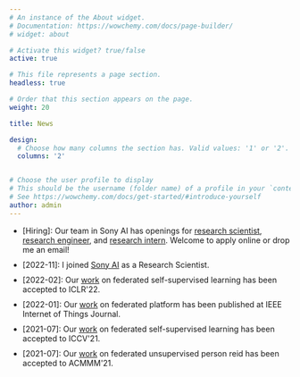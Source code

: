```yaml
---
# An instance of the About widget.
# Documentation: https://wowchemy.com/docs/page-builder/
# widget: about

# Activate this widget? true/false
active: true

# This file represents a page section.
headless: true

# Order that this section appears on the page.
weight: 20

title: News

design:
  # Choose how many columns the section has. Valid values: '1' or '2'.
  columns: '2'


# Choose the user profile to display
# This should be the username (folder name) of a profile in your `content/authors/` folder.
# See https://wowchemy.com/docs/get-started/#introduce-yourself
author: admin
---
```

<ul class="news-ul">
  <li>[Hiring]: Our team in Sony AI has openings for 
    <a href="https://ai.sony/joinus/job-roles/research-scientist-privacy-preserving-machine-learning/">research scientist</a>, 
    <a href="https://ai.sony/joinus/job-roles/Research-Engineer-Privacy-Preserving-and-Secure-AI/">research engineer</a>, and <a href="https://ai.sony/joinus/job-roles/research-intern-privacy-preserving-machine-learning/">research intern</a>. Welcome to apply online or drop me an email!</li>
  <!-- <li>[2022]: I have defended my PhD Thesis on Toward a generic federated learning platform optimized for computer vision applications</li> -->
  <li>[2022-11]: I joined <a href="https://ai.sony/">Sony AI</a> as a Research Scientist.</li>
  <li>[2022-02]: Our <a href="https://weiming.me/publication/fedssl/">work</a> on federated self-supervised learning has been accepted to ICLR'22.</li>
  <li>[2022-01]: Our <a href="https://weiming.me/publication/easyfl/">work</a> on federated platform has been published at IEEE Internet of Things Journal.</li>
  <li>[2021-07]: Our <a href="https://weiming.me/publication/fedu/">work</a> on federated self-supervised learning has been accepted to ICCV'21.</li>
  <li>[2021-07]: Our <a href="https://weiming.me/publication/fedureid/">work</a> on federated unsupervised person reid has been accepted to ACMMM'21.</li>
  <!-- <li>[2020-07]: Our <a href="https://weiming.me/publication/fedreid/">work</a> on federated person reid has been accepted at ACMMM'20.</li> -->
</ul>
<style>
.news-ul li{margin-bottom: 10px;}
</style>

